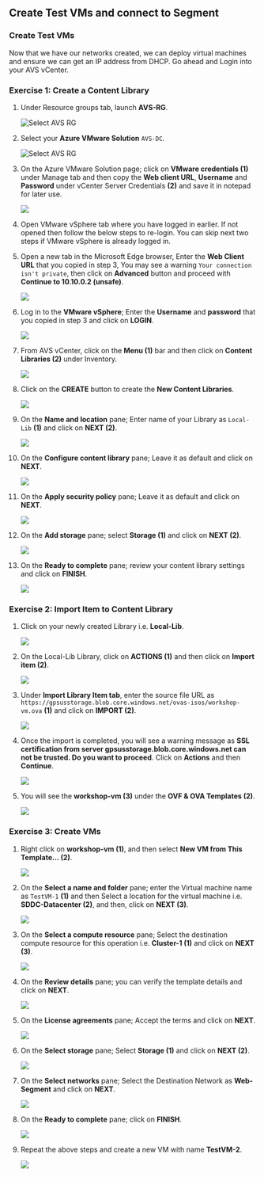 ## Create Test VMs and connect to Segment

### Create Test VMs
Now that we have our networks created, we can deploy virtual machines and ensure we can get an IP address from DHCP. Go ahead and Login into your AVS vCenter.

### Exercise 1: Create a Content Library

1. Under Resource groups tab, launch **AVS-RG**.

   ![](Images/select-avs-rg.jpg "Select AVS RG")

2. Select your **Azure VMware Solution** `AVS-DC`.

   ![](Images/launch-avs-dc1.jpg "Select AVS RG")

3. On the Azure VMware Solution page; click on **VMware credentials (1)** under Manage tab and then copy the **Web client URL**, **Username** and **Password** under vCenter Server Credentials **(2)** and save it in notepad for later use.

   ![](./Images/3.2.jpg)

4. Open VMware vSphere tab where you have logged in earlier. If not opened then follow the below steps to re-login. You can skip next two steps if VMware vSphere is already logged in.

5. Open a new tab in the Microsoft Edge browser, Enter the **Web Client URL** that you copied in step 3, You may see a warning `Your connection isn't private`, then click on **Advanced** button and proceed with **Continue to 10.10.0.2 (unsafe)**. 

   ![](./Images/new3..2.jpg)

6. Log in to the **VMware vSphere**; Enter the **Username** and **password** that you copied in step 3 and click on **LOGIN**.

   ![](./Images/3.3.jpg)

7. From AVS vCenter, click on the **Menu (1)** bar and then click on **Content Libraries (2)** under Inventory.

   ![](./Images/3.4.jpg)

8. Click on the **CREATE** button to create the **New Content Libraries**.

   ![](./Images/new3.5.png)

9. On the **Name and location** pane; Enter name of your Library as `Local-Lib` **(1)** and click on **NEXT (2)**.

   ![](./Images/3.5.jpg)

10. On the **Configure content library** pane; Leave it as default and click on **NEXT**.

    ![](./Images/3.6.jpg)

11. On the **Apply security policy** pane; Leave it as default and click on **NEXT**.

    ![](./Images/3.7.jpg)

12. On the **Add storage** pane; select **Storage (1)** and click on **NEXT (2)**.

    ![](./Images/3.8.jpg)

13. On the **Ready to complete** pane; review your content library settings and click on **FINISH**.

    ![](./Images/3.9.jpg)
   
### Exercise 2: Import Item to Content Library 

1. Click on your newly created Library i.e. **Local-Lib**.

   ![](./Images/3.10.jpg)

2. On the Local-Lib Library, click on **ACTIONS (1)** and then click on **Import item (2)**.

   ![](./Images/3..11.jpg)

3. Under **Import Library Item tab**, enter the source file URL as `https://gpsusstorage.blob.core.windows.net/ovas-isos/workshop-vm.ova` **(1)** and click on **IMPORT (2)**.

   ![](./Images/3.12.jpg)

4. Once the import is completed, you will see a warning message as **SSL certification from server gpsusstorage.blob.core.windows.net can not be trusted. Do you want to proceed**. Click on **Actions** and then **Continue**.

   ![](./Images/3.13.jpg)

5. You will see the **workshop-vm (3)** under the **OVF & OVA Templates (2)**.

   ![](./Images/3.14.jpg)
   
### Exercise 3: Create VMs

1. Right click on **workshop-vm (1)**, and then select **New VM from This Template... (2)**.

   ![](./Images/3.15.jpg)

2. On the **Select a name and folder** pane; enter the Virtual machine name as `TestVM-1` **(1)** and then Select a location for the virtual machine i.e. **SDDC-Datacenter (2)**, and then, click on **NEXT (3)**.

   ![](./Images/3.16.jpg)

3. On the **Select a compute resource** pane; Select the destination compute resource for this operation i.e. **Cluster-1 (1)** and click on **NEXT (3)**.

   ![](./Images/3.17.jpg)

4. On the **Review details** pane; you can verify the template details and click on **NEXT**.

   ![](./Images/3.18.jpg)

5. On the **License agreements** pane; Accept the terms and click on **NEXT**.

   ![](./Images/3.19.jpg)

6. On the **Select storage** pane; Select **Storage (1)** and click on **NEXT (2)**.

   ![](./Images/3.20.jpg)

7. On the **Select networks** pane; Select the Destination Network as **Web-Segment** and click on **NEXT**.

   ![](./Images/3.21.jpg)

8. On the **Ready to complete** pane; click on **FINISH**.

   ![](./Images/3.22.jpg)
   
9. Repeat the above steps and create a new VM with name **TestVM-2**.

   ![](./Images/TestVM-2.jpg)

